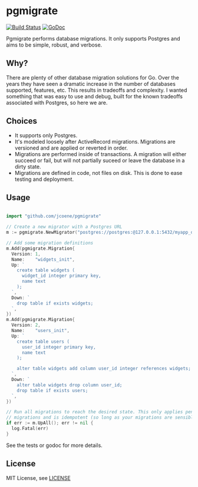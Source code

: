 # pgmigrate

[![Build Status](https://secure.travis-ci.org/jcoene/pgmigrate.png?branch=master)](http://travis-ci.org/jcoene/pgmigrate) [![GoDoc](https://godoc.org/github.com/jcoene/pgmigrate?status.svg)](http://godoc.org/github.com/jcoene/pgmigrate)

Pgmigrate performs database migrations. It only supports Postgres and aims to be simple, robust, and verbose.

## Why?

There are plenty of other database migration solutions for Go. Over the years they have seen a dramatic increase in the number of databases supported, features, etc. This results in tradeoffs and complexity. I wanted something that was easy to use and debug, built for the known tradeoffs associated with Postgres, so here we are.

## Choices

- It supports only Postgres.
- It's modeled loosely after ActiveRecord migrations. Migrations are versioned and are applied or reverted in order.
- Migrations are performed inside of transactions. A migration will either succeed or fail, but will not partially suceed or leave the database in a dirty state.
- Migrations are defined in code, not files on disk. This is done to ease testing and deployment.


## Usage

```go

import "github.com/jcoene/pgmigrate"

// Create a new migrator with a Postgres URL
m := pgmigrate.NewMigrator("postgres://postgres:@127.0.0.1:5432/myapp_development?sslmode=disable")

// Add some migration definitions
m.Add(pgmigrate.Migration{
  Version: 1,
  Name:    "widgets_init",
  Up: `
    create table widgets (
      widget_id integer primary key,
      name text
    );
  `,
  Down: `
    drop table if exists widgets;
  `,
})
m.Add(pgmigrate.Migration{
  Version: 2,
  Name:    "users_init",
  Up: `
    create table users (
      user_id integer primary key,
      name text
    );

    alter table widgets add column user_id integer references widgets;
  `,
  Down: `
    alter table widgets drop column user_id;
    drop table if exists users;
  `,
})

// Run all migrations to reach the desired state. This only applies pending
// migrations and is idempotent (so long as your migrations are sensible).
if err := m.UpAll(); err != nil {
  log.Fatal(err)
}
```

See the tests or godoc for more details.

## License

MIT License, see [LICENSE](https://github.com/jcoene/pgmigrate/blob/master/LICENSE)
